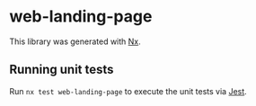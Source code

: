 # web-landing-page

This library was generated with [Nx](https://nx.dev).

## Running unit tests

Run `nx test web-landing-page` to execute the unit tests via [Jest](https://jestjs.io).
